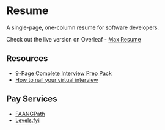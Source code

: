 # Resume

A single-page, one-column resume for software developers.

Check out the live version on Overleaf - [Max Resume](https://www.overleaf.com/read/yjfvjvhdhgbx)

## Resources

- [9-Page Complete Interview Prep Pack](src/9-page-complete-interview-prep-pack.pdf)
- [How to nail your virtual interview](src/how-to-nail-your-virtual-interview.pdf)

## Pay Services

- [FAANGPath](https://faangpath.com/)
- [Levels.fyi](https://www.levels.fyi/services/)
